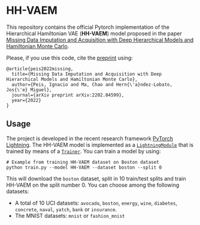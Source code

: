 # HH-VAEM
This repository contains the official Pytorch implementation of the Hierarchical Hamiltonian VAE (**HH-VAEM**) model proposed
in the  paper 
[Missing Data Imputation and Acquisition with Deep Hierarchical Models and Hamiltonian Monte Carlo](https://arxiv.org/pdf/2202.04599.pdf).

Please, if you use this code, cite the [preprint](https://arxiv.org/pdf/2202.04599.pdf) using:
```
@article{peis2022missing,
  title={Missing Data Imputation and Acquisition with Deep Hierarchical Models and Hamiltonian Monte Carlo},
  author={Peis, Ignacio and Ma, Chao and Hern{\'a}ndez-Lobato, Jos{\'e} Miguel},
  journal={arXiv preprint arXiv:2202.04599},
  year={2022}
}
```

## Usage
The project is developed in the recent research framework [PyTorch Lightning](https://www.pytorchlightning.ai/). The HH-VAEM model is implemented as a [<code>LightningModule</code>](https://pytorch-lightning.readthedocs.io/en/latest/common/lightning_module.html) that is trained by means of a [<code>Trainer</code>](https://pytorch-lightning.readthedocs.io/en/latest/common/trainer.html). You can train a model by using:
```
# Example from training HH-VAEM dataset on Boston dataset
python train.py --model HH-VAEM --dataset boston --split 0
```
This will download the <code>boston</code> dataset, split in 10 train/test splits and train HH-VAEM on the split number 0. You can choose among the following datasets:
- A total of 10 UCI datasets: <code>avocado</code>, <code>boston</code>, <code>energy</code>, <code>wine</code>, <code>diabetes</code>, <code>concrete</code>, <code>naval</code>, <code>yatch</code>, <code>bank</code> or <code>insurance</code>.
- The MNIST datasets: <code>mnist</code> or <code>fashion_mnist</code>
